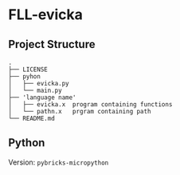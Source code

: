 # FLL-evicka

## Project Structure
```
.
├── LICENSE
├── pyhon
│   ├── evicka.py
│   └── main.py
├── 'language name'
│   ├── evicka.x  program containing functions
│   └── pathn.x   prgram containing path
└── README.md
```
## Python
Version: ```pybricks-micropython```
